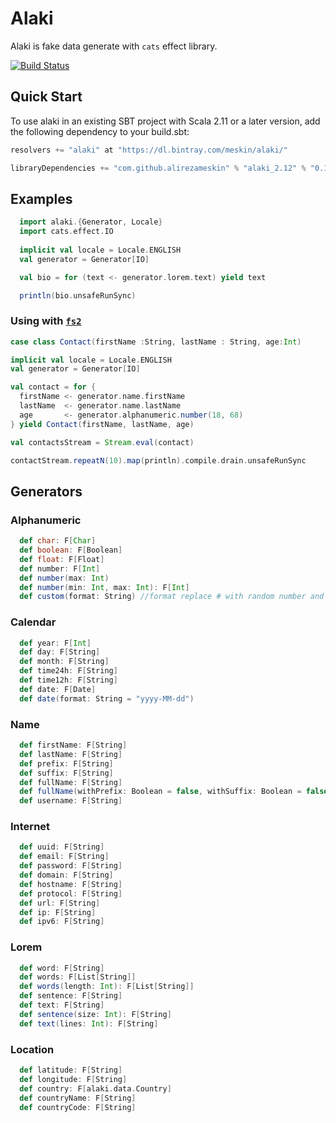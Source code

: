Alaki
==========

Alaki is fake data generate with `cats` effect library.

[![Build Status](https://travis-ci.com/alirezameskin/alaki.svg?token=37jaimBVvHpuikyqcM5g&branch=master)](https://travis-ci.com/alirezameskin/alaki)


## Quick Start

To use alaki in an existing SBT project with Scala 2.11 or a later version, add the following dependency to your build.sbt:

```scala
resolvers += "alaki" at "https://dl.bintray.com/meskin/alaki/"

libraryDependencies += "com.github.alirezameskin" % "alaki_2.12" % "0.1-snapshot"
```

## Examples

```scala
  import alaki.{Generator, Locale}
  import cats.effect.IO
  
  implicit val locale = Locale.ENGLISH
  val generator = Generator[IO]

  val bio = for (text <- generator.lorem.text) yield text

  println(bio.unsafeRunSync)
```

### Using with [`fs2`](https://fs2.io/)

```scala
case class Contact(firstName :String, lastName : String, age:Int)

implicit val locale = Locale.ENGLISH
val generator = Generator[IO]

val contact = for {
  firstName <- generator.name.firstName
  lastName  <- generator.name.lastName
  age       <- generator.alphanumeric.number(18, 68)
} yield Contact(firstName, lastName, age)

val contactsStream = Stream.eval(contact)

contactStream.repeatN(10).map(println).compile.drain.unsafeRunSync

```

## Generators

### Alphanumeric

```scala
  def char: F[Char]
  def boolean: F[Boolean]
  def float: F[Float]
  def number: F[Int]
  def number(max: Int)
  def number(min: Int, max: Int): F[Int]
  def custom(format: String) //format replace # with random number and replace ? with random character
```

### Calendar 

```scala
  def year: F[Int]
  def day: F[String]
  def month: F[String]
  def time24h: F[String]
  def time12h: F[String]
  def date: F[Date]
  def date(format: String = "yyyy-MM-dd")
```  

### Name

```scala
  def firstName: F[String]
  def lastName: F[String]
  def prefix: F[String]
  def suffix: F[String]
  def fullName: F[String]
  def fullName(withPrefix: Boolean = false, withSuffix: Boolean = false): F[String]
  def username: F[String]
```

### Internet

```scala
  def uuid: F[String]
  def email: F[String]
  def password: F[String]
  def domain: F[String]
  def hostname: F[String]
  def protocol: F[String]
  def url: F[String]
  def ip: F[String]
  def ipv6: F[String]
```

### Lorem

```scala
  def word: F[String]
  def words: F[List[String]]
  def words(length: Int): F[List[String]]
  def sentence: F[String]
  def text: F[String]
  def sentence(size: Int): F[String]
  def text(lines: Int): F[String]
```


### Location

```scala
  def latitude: F[String]
  def longitude: F[String]
  def country: F[alaki.data.Country]
  def countryName: F[String]
  def countryCode: F[String]
```

